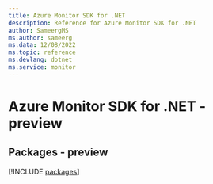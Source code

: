 ```yaml
---
title: Azure Monitor SDK for .NET
description: Reference for Azure Monitor SDK for .NET
author: SameergMS
ms.author: sameerg
ms.data: 12/08/2022
ms.topic: reference
ms.devlang: dotnet
ms.service: monitor
---
```

# Azure Monitor SDK for .NET - preview
## Packages - preview
[!INCLUDE [packages](monitor-index.md)]